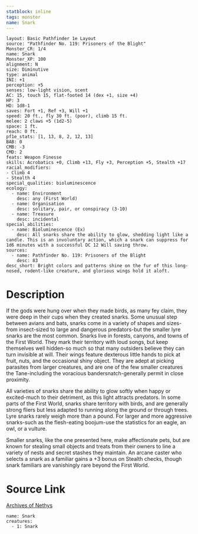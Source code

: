 ```yaml
---
statblock: inline
tags: monster
name: Snark
---
```

```statblock
layout: Basic Pathfinder 1e Layout
source: "Pathfinder No. 119: Prisoners of the Blight"
Monster_CR: 1/4
name: Snark
Monster_XP: 100
alignment: N
size: Diminutive
type: animal
INI: +1
perception: +5
senses: low-light vision, scent
AC: 15, touch 15, flat-footed 14 (dex +1, size +4)
HP: 3
HD: 1d8-1
saves: Fort +1, Ref +3, Will +1
speed: 20 ft., fly 30 ft. (poor), climb 15 ft.
melee: 2 claws +5 (1d2-5)
space: 1 ft.
reach: 0 ft.
pf1e_stats: [1, 13, 8, 2, 12, 13]
BAB: 0
CMB: -3
CMD: 2
feats: Weapon Finesse
skills: Acrobatics +0, Climb +13, Fly +3, Perception +5, Stealth +17
racial_modifiers:
- Climb 4
- Stealth 4
special_qualities: bioluminescence
ecology:
  - name: Environment
    desc: any (First World)
  - name: Organisation
    desc: solitary, pair, or conspiracy (3-10)
  - name: Treasure
    desc: incidental
special_abilities:
  - name: Bioluminescence (Ex)
    desc: All snarks share the ability to glow, shedding light like a candle. This is an involuntary action, which a snark can suppress for 1d6 minutes with a successful DC 12 Will saving throw.
sources:
  - name: Pathfinder No. 119: Prisoners of the Blight
    desc: 83
desc_short: Bright colors and patterns shine on the fur of this long-nosed, rodent-like creature, and glorious wings hold it aloft.
```
# Description
If the gods were hung over when they made birds, as many fey claim, they were deep in their cups when they created snarks. Some unusual step between avians and bats, snarks come in a variety of shapes and sizes-from insect-sized to large and dangerous predators-but the smaller lyre snarks are the most common. Snarks live in forests, canyons, and towns of the First World. They mark their territory with loud songs, but keep themselves well hidden-so much so that many outsiders believe they can turn invisible at will. Their wings feature dexterous little hands to pick at fruit, nuts, and the occasional shiny object. They are adept at picking parasites from larger creatures, and are one of the few smaller creatures the Tane-including the voracious bandersnatch-generally permit in close proximity.

 All varieties of snarks share the ability to glow softly when happy or excited-much to their detriment, as this light attracts predators. In some parts of the First World, snarks share territory with birds, and are generally strong fliers but less adapted to running along the ground or through trees. Lyre snarks rarely weigh more than a pound. For larger and more aggressive snarks-such as the flesh-eating boojum-use the statistics for an eagle, an owl, or a vulture.

 Smaller snarks, like the one presented here, make affectionate pets, but are known for stealing small objects and treats from their owners to line a variety of nests and secret stashes they maintain. An arcane caster who selects a snark as a familiar gains a +3 bonus on Stealth checks, though snark familiars are vanishingly rare beyond the First World.
# Source Link
[Archives of Nethys](https://aonprd.com/MonsterDisplay.aspx?ItemName=Snark)
```encounter-table
name: Snark
creatures:
  - 1: Snark
```
